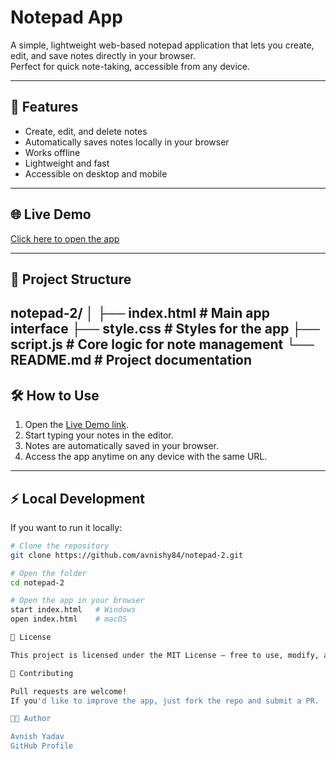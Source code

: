 # Notepad App

A simple, lightweight web-based notepad application that lets you create, edit, and save notes directly in your browser.  
Perfect for quick note-taking, accessible from any device.

---

## 🚀 Features
- Create, edit, and delete notes
- Automatically saves notes locally in your browser
- Works offline
- Lightweight and fast
- Accessible on desktop and mobile

---

## 🌐 Live Demo
[Click here to open the app](https://avnishy84.github.io/notepad-2/)

---

## 📂 Project Structure
notepad-2/
│
├── index.html # Main app interface
├── style.css # Styles for the app
├── script.js # Core logic for note management
└── README.md # Project documentation
---

## 🛠 How to Use
1. Open the [Live Demo link](https://avnishy84.github.io/notepad-2/).
2. Start typing your notes in the editor.
3. Notes are automatically saved in your browser.
4. Access the app anytime on any device with the same URL.

---

## ⚡ Local Development
If you want to run it locally:
```bash
# Clone the repository
git clone https://github.com/avnishy84/notepad-2.git

# Open the folder
cd notepad-2

# Open the app in your browser
start index.html   # Windows
open index.html    # macOS

📜 License

This project is licensed under the MIT License — free to use, modify, and share.

🤝 Contributing

Pull requests are welcome!
If you'd like to improve the app, just fork the repo and submit a PR.

👨‍💻 Author

Avnish Yadav
GitHub Profile


